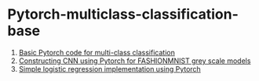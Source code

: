 # Pytorch-multiclass-classification-base

1. [Basic Pytorch code for multi-class classification](https://github.com/Regidan-codes/Pytorch-multiclass-classification-base/blob/main/Pytorch_multi_class_classification.ipynb)
2. [Constructing CNN using Pytorch for FASHIONMNIST grey scale models](https://github.com/Regidan-codes/Pytorch-multiclass-classification-base/blob/main/FashionMNIST.ipynb)
3. [Simple logistic regression implementation using Pytorch](https://github.com/Regidan-codes/Pytorch-multiclass-classification-base/blob/main/logistic_regression_pytorch.ipynb)
